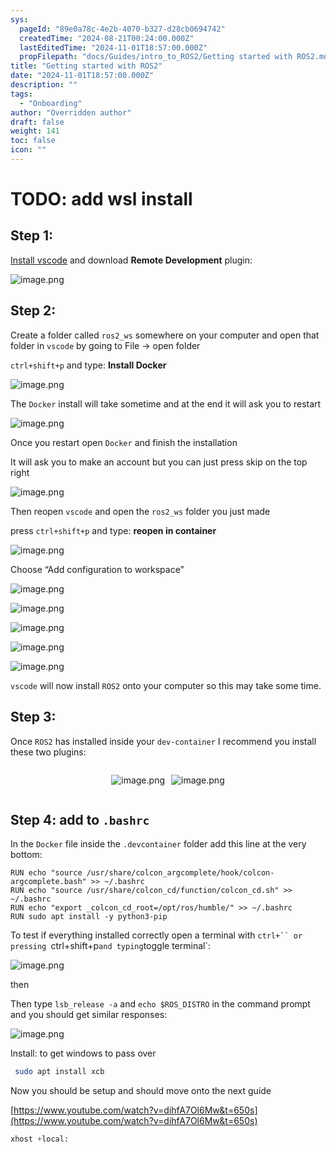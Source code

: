 ```yaml
---
sys:
  pageId: "89e0a78c-4e2b-4070-b327-d28cb0694742"
  createdTime: "2024-08-21T00:24:00.000Z"
  lastEditedTime: "2024-11-01T18:57:00.000Z"
  propFilepath: "docs/Guides/intro_to_ROS2/Getting started with ROS2.md"
title: "Getting started with ROS2"
date: "2024-11-01T18:57:00.000Z"
description: ""
tags:
  - "Onboarding"
author: "Overridden author"
draft: false
weight: 141
toc: false
icon: ""
---
```


# TODO: add wsl install

## Step 1:

[Install vscode](https://code.visualstudio.com/download) and download **Remote Development** plugin:

![image.png](https://prod-files-secure.s3.us-west-2.amazonaws.com/d518164a-d88e-44d1-a4ee-3adb3bd8bce0/efb52993-1881-4a40-b95e-6f020334f022/image.png?X-Amz-Algorithm=AWS4-HMAC-SHA256&X-Amz-Content-Sha256=UNSIGNED-PAYLOAD&X-Amz-Credential=ASIAZI2LB466533JXCYP%2F20250306%2Fus-west-2%2Fs3%2Faws4_request&X-Amz-Date=20250306T121428Z&X-Amz-Expires=3600&X-Amz-Security-Token=IQoJb3JpZ2luX2VjEOT%2F%2F%2F%2F%2F%2F%2F%2F%2F%2FwEaCXVzLXdlc3QtMiJGMEQCIB43OoFpDd0iWEngubW%2Fl9OVbuZLvp3h2tkKrN26Ik4uAiBwr7UuiM2JcTXs1TAk95bq4GFlvkmuSrFtWxiTVywJCyr%2FAwgtEAAaDDYzNzQyMzE4MzgwNSIMB0qGOVg99InwcQB2KtwDvc2g%2B4kHcuaNC%2F4V0q84BsEOoQ%2FOJp4mbvwe4Tzwy2aFunI82ZQuFI3kytOkZHzG6mQNSPlcM3Gv6EOH%2BeZG6vklWXpekn5bAk3YoO4ZrACOmUHEOKc4dLwNqVSVJEOEQ0qelujipN9tj0T%2FTRXBGpRe2iuizZMvyL%2FvijN%2FEfFOzmEeujE2tfXFneAM0lfpnj0rsfxHYA5DglJuOFqZrTGugXVKWT1Lxsd8s9RFkTGlm8m%2B581LrD8R6QdjUCwviccQZQL77R6awuDt8LeV3Vaix8eQJtg6v3ouFQEF96oM6sM50FGsx5yIJvBbWvFTKOnJUF3bTWFRil20hp1wAmFMXHi2pyjzyrHQcNdTtzvuw2MsK8BvRmBudx0fEl%2BZgu1yz3uiCRpe2jdrOnuGnjm6hw1%2FTWHhtFuD4BQqqGVP8GNVNsIJ02pYtZcQkVKRTCpL3BSvSpZVfany1Z%2BAidlnJ9ZpiZfNDHqObZvj%2BDawuZjUalpK4jhyvTpHEo6c3ZgbVga2F9XKzkLyec8Jej5zSoaONX7K3SLlgmIUhj8kc8hd3XXNsKMbapiZnjKMfelEhgbxp50wnqvfR4vsWaIPgDH%2Fkf2MlN4MBuJbKXvjSCD3oGwG8ptOWYQwjZGmvgY6pgG4qZKclhDZr5wNZTdRIgOHot8e1TI1uvn%2FmI0HB7lcDnEv1sMaw1Ocm5DR4D7UL4u6Ki%2FCur6csX7oivEz81WQ6CHpnQK0bhrYSkAVgIP2P%2BS3dY6NLCS1s2a22xvLAtNwVcpYlI1pToUOkHlwPnbARFnVBFtERHv2axrnqfEqCmKIGVjvAhFB94mJcIznH3lgEI5BbvP%2F1qLAffRsmERSZacX67XO&X-Amz-Signature=ee3b0f1cf0e0901bac2efb36bfce12b94246a986a5a8b85001f22028c3d91bd2&X-Amz-SignedHeaders=host&x-id=GetObject)

## Step 2:

Create a folder called `ros2_ws` somewhere on your computer and open that folder in `vscode` by going to File → open folder 

`ctrl+shift+p` and type: **Install Docker**

![image.png](https://prod-files-secure.s3.us-west-2.amazonaws.com/d518164a-d88e-44d1-a4ee-3adb3bd8bce0/2269dc0e-1cd5-47ff-bceb-c04ad9b2eab0/image.png?X-Amz-Algorithm=AWS4-HMAC-SHA256&X-Amz-Content-Sha256=UNSIGNED-PAYLOAD&X-Amz-Credential=ASIAZI2LB466533JXCYP%2F20250306%2Fus-west-2%2Fs3%2Faws4_request&X-Amz-Date=20250306T121428Z&X-Amz-Expires=3600&X-Amz-Security-Token=IQoJb3JpZ2luX2VjEOT%2F%2F%2F%2F%2F%2F%2F%2F%2F%2FwEaCXVzLXdlc3QtMiJGMEQCIB43OoFpDd0iWEngubW%2Fl9OVbuZLvp3h2tkKrN26Ik4uAiBwr7UuiM2JcTXs1TAk95bq4GFlvkmuSrFtWxiTVywJCyr%2FAwgtEAAaDDYzNzQyMzE4MzgwNSIMB0qGOVg99InwcQB2KtwDvc2g%2B4kHcuaNC%2F4V0q84BsEOoQ%2FOJp4mbvwe4Tzwy2aFunI82ZQuFI3kytOkZHzG6mQNSPlcM3Gv6EOH%2BeZG6vklWXpekn5bAk3YoO4ZrACOmUHEOKc4dLwNqVSVJEOEQ0qelujipN9tj0T%2FTRXBGpRe2iuizZMvyL%2FvijN%2FEfFOzmEeujE2tfXFneAM0lfpnj0rsfxHYA5DglJuOFqZrTGugXVKWT1Lxsd8s9RFkTGlm8m%2B581LrD8R6QdjUCwviccQZQL77R6awuDt8LeV3Vaix8eQJtg6v3ouFQEF96oM6sM50FGsx5yIJvBbWvFTKOnJUF3bTWFRil20hp1wAmFMXHi2pyjzyrHQcNdTtzvuw2MsK8BvRmBudx0fEl%2BZgu1yz3uiCRpe2jdrOnuGnjm6hw1%2FTWHhtFuD4BQqqGVP8GNVNsIJ02pYtZcQkVKRTCpL3BSvSpZVfany1Z%2BAidlnJ9ZpiZfNDHqObZvj%2BDawuZjUalpK4jhyvTpHEo6c3ZgbVga2F9XKzkLyec8Jej5zSoaONX7K3SLlgmIUhj8kc8hd3XXNsKMbapiZnjKMfelEhgbxp50wnqvfR4vsWaIPgDH%2Fkf2MlN4MBuJbKXvjSCD3oGwG8ptOWYQwjZGmvgY6pgG4qZKclhDZr5wNZTdRIgOHot8e1TI1uvn%2FmI0HB7lcDnEv1sMaw1Ocm5DR4D7UL4u6Ki%2FCur6csX7oivEz81WQ6CHpnQK0bhrYSkAVgIP2P%2BS3dY6NLCS1s2a22xvLAtNwVcpYlI1pToUOkHlwPnbARFnVBFtERHv2axrnqfEqCmKIGVjvAhFB94mJcIznH3lgEI5BbvP%2F1qLAffRsmERSZacX67XO&X-Amz-Signature=49ead108077a68bac12c72275d903c14e21483c10c0811a890af07ac2a7f402e&X-Amz-SignedHeaders=host&x-id=GetObject)

The `Docker` install will take sometime and at the end it will ask you to restart

![image.png](https://prod-files-secure.s3.us-west-2.amazonaws.com/d518164a-d88e-44d1-a4ee-3adb3bd8bce0/ed233f78-be33-4b1f-b89c-9c346c0e961e/image.png?X-Amz-Algorithm=AWS4-HMAC-SHA256&X-Amz-Content-Sha256=UNSIGNED-PAYLOAD&X-Amz-Credential=ASIAZI2LB466533JXCYP%2F20250306%2Fus-west-2%2Fs3%2Faws4_request&X-Amz-Date=20250306T121428Z&X-Amz-Expires=3600&X-Amz-Security-Token=IQoJb3JpZ2luX2VjEOT%2F%2F%2F%2F%2F%2F%2F%2F%2F%2FwEaCXVzLXdlc3QtMiJGMEQCIB43OoFpDd0iWEngubW%2Fl9OVbuZLvp3h2tkKrN26Ik4uAiBwr7UuiM2JcTXs1TAk95bq4GFlvkmuSrFtWxiTVywJCyr%2FAwgtEAAaDDYzNzQyMzE4MzgwNSIMB0qGOVg99InwcQB2KtwDvc2g%2B4kHcuaNC%2F4V0q84BsEOoQ%2FOJp4mbvwe4Tzwy2aFunI82ZQuFI3kytOkZHzG6mQNSPlcM3Gv6EOH%2BeZG6vklWXpekn5bAk3YoO4ZrACOmUHEOKc4dLwNqVSVJEOEQ0qelujipN9tj0T%2FTRXBGpRe2iuizZMvyL%2FvijN%2FEfFOzmEeujE2tfXFneAM0lfpnj0rsfxHYA5DglJuOFqZrTGugXVKWT1Lxsd8s9RFkTGlm8m%2B581LrD8R6QdjUCwviccQZQL77R6awuDt8LeV3Vaix8eQJtg6v3ouFQEF96oM6sM50FGsx5yIJvBbWvFTKOnJUF3bTWFRil20hp1wAmFMXHi2pyjzyrHQcNdTtzvuw2MsK8BvRmBudx0fEl%2BZgu1yz3uiCRpe2jdrOnuGnjm6hw1%2FTWHhtFuD4BQqqGVP8GNVNsIJ02pYtZcQkVKRTCpL3BSvSpZVfany1Z%2BAidlnJ9ZpiZfNDHqObZvj%2BDawuZjUalpK4jhyvTpHEo6c3ZgbVga2F9XKzkLyec8Jej5zSoaONX7K3SLlgmIUhj8kc8hd3XXNsKMbapiZnjKMfelEhgbxp50wnqvfR4vsWaIPgDH%2Fkf2MlN4MBuJbKXvjSCD3oGwG8ptOWYQwjZGmvgY6pgG4qZKclhDZr5wNZTdRIgOHot8e1TI1uvn%2FmI0HB7lcDnEv1sMaw1Ocm5DR4D7UL4u6Ki%2FCur6csX7oivEz81WQ6CHpnQK0bhrYSkAVgIP2P%2BS3dY6NLCS1s2a22xvLAtNwVcpYlI1pToUOkHlwPnbARFnVBFtERHv2axrnqfEqCmKIGVjvAhFB94mJcIznH3lgEI5BbvP%2F1qLAffRsmERSZacX67XO&X-Amz-Signature=bad61ecd51aff4a0044a9bba2d642622cbbdefa0816db8dcec9cc993ffb54a31&X-Amz-SignedHeaders=host&x-id=GetObject)

Once you restart open `Docker` and finish the installation

It will ask you to make an account but you can just press skip on the top right

![image.png](https://prod-files-secure.s3.us-west-2.amazonaws.com/d518164a-d88e-44d1-a4ee-3adb3bd8bce0/21010ad9-1659-4fd9-9f59-9932a09b2a3d/image.png?X-Amz-Algorithm=AWS4-HMAC-SHA256&X-Amz-Content-Sha256=UNSIGNED-PAYLOAD&X-Amz-Credential=ASIAZI2LB466533JXCYP%2F20250306%2Fus-west-2%2Fs3%2Faws4_request&X-Amz-Date=20250306T121428Z&X-Amz-Expires=3600&X-Amz-Security-Token=IQoJb3JpZ2luX2VjEOT%2F%2F%2F%2F%2F%2F%2F%2F%2F%2FwEaCXVzLXdlc3QtMiJGMEQCIB43OoFpDd0iWEngubW%2Fl9OVbuZLvp3h2tkKrN26Ik4uAiBwr7UuiM2JcTXs1TAk95bq4GFlvkmuSrFtWxiTVywJCyr%2FAwgtEAAaDDYzNzQyMzE4MzgwNSIMB0qGOVg99InwcQB2KtwDvc2g%2B4kHcuaNC%2F4V0q84BsEOoQ%2FOJp4mbvwe4Tzwy2aFunI82ZQuFI3kytOkZHzG6mQNSPlcM3Gv6EOH%2BeZG6vklWXpekn5bAk3YoO4ZrACOmUHEOKc4dLwNqVSVJEOEQ0qelujipN9tj0T%2FTRXBGpRe2iuizZMvyL%2FvijN%2FEfFOzmEeujE2tfXFneAM0lfpnj0rsfxHYA5DglJuOFqZrTGugXVKWT1Lxsd8s9RFkTGlm8m%2B581LrD8R6QdjUCwviccQZQL77R6awuDt8LeV3Vaix8eQJtg6v3ouFQEF96oM6sM50FGsx5yIJvBbWvFTKOnJUF3bTWFRil20hp1wAmFMXHi2pyjzyrHQcNdTtzvuw2MsK8BvRmBudx0fEl%2BZgu1yz3uiCRpe2jdrOnuGnjm6hw1%2FTWHhtFuD4BQqqGVP8GNVNsIJ02pYtZcQkVKRTCpL3BSvSpZVfany1Z%2BAidlnJ9ZpiZfNDHqObZvj%2BDawuZjUalpK4jhyvTpHEo6c3ZgbVga2F9XKzkLyec8Jej5zSoaONX7K3SLlgmIUhj8kc8hd3XXNsKMbapiZnjKMfelEhgbxp50wnqvfR4vsWaIPgDH%2Fkf2MlN4MBuJbKXvjSCD3oGwG8ptOWYQwjZGmvgY6pgG4qZKclhDZr5wNZTdRIgOHot8e1TI1uvn%2FmI0HB7lcDnEv1sMaw1Ocm5DR4D7UL4u6Ki%2FCur6csX7oivEz81WQ6CHpnQK0bhrYSkAVgIP2P%2BS3dY6NLCS1s2a22xvLAtNwVcpYlI1pToUOkHlwPnbARFnVBFtERHv2axrnqfEqCmKIGVjvAhFB94mJcIznH3lgEI5BbvP%2F1qLAffRsmERSZacX67XO&X-Amz-Signature=a792cb3e7f84b452a62e4eac21f52bcf5c13a36e4f1d3ff05e933e5ae8abb73a&X-Amz-SignedHeaders=host&x-id=GetObject)

Then reopen `vscode` and open the `ros2_ws` folder you just made

press `ctrl+shift+p` and type: **reopen in container**

![image.png](https://prod-files-secure.s3.us-west-2.amazonaws.com/d518164a-d88e-44d1-a4ee-3adb3bd8bce0/4e93b8c2-41ad-488c-8095-c74205196118/image.png?X-Amz-Algorithm=AWS4-HMAC-SHA256&X-Amz-Content-Sha256=UNSIGNED-PAYLOAD&X-Amz-Credential=ASIAZI2LB466533JXCYP%2F20250306%2Fus-west-2%2Fs3%2Faws4_request&X-Amz-Date=20250306T121428Z&X-Amz-Expires=3600&X-Amz-Security-Token=IQoJb3JpZ2luX2VjEOT%2F%2F%2F%2F%2F%2F%2F%2F%2F%2FwEaCXVzLXdlc3QtMiJGMEQCIB43OoFpDd0iWEngubW%2Fl9OVbuZLvp3h2tkKrN26Ik4uAiBwr7UuiM2JcTXs1TAk95bq4GFlvkmuSrFtWxiTVywJCyr%2FAwgtEAAaDDYzNzQyMzE4MzgwNSIMB0qGOVg99InwcQB2KtwDvc2g%2B4kHcuaNC%2F4V0q84BsEOoQ%2FOJp4mbvwe4Tzwy2aFunI82ZQuFI3kytOkZHzG6mQNSPlcM3Gv6EOH%2BeZG6vklWXpekn5bAk3YoO4ZrACOmUHEOKc4dLwNqVSVJEOEQ0qelujipN9tj0T%2FTRXBGpRe2iuizZMvyL%2FvijN%2FEfFOzmEeujE2tfXFneAM0lfpnj0rsfxHYA5DglJuOFqZrTGugXVKWT1Lxsd8s9RFkTGlm8m%2B581LrD8R6QdjUCwviccQZQL77R6awuDt8LeV3Vaix8eQJtg6v3ouFQEF96oM6sM50FGsx5yIJvBbWvFTKOnJUF3bTWFRil20hp1wAmFMXHi2pyjzyrHQcNdTtzvuw2MsK8BvRmBudx0fEl%2BZgu1yz3uiCRpe2jdrOnuGnjm6hw1%2FTWHhtFuD4BQqqGVP8GNVNsIJ02pYtZcQkVKRTCpL3BSvSpZVfany1Z%2BAidlnJ9ZpiZfNDHqObZvj%2BDawuZjUalpK4jhyvTpHEo6c3ZgbVga2F9XKzkLyec8Jej5zSoaONX7K3SLlgmIUhj8kc8hd3XXNsKMbapiZnjKMfelEhgbxp50wnqvfR4vsWaIPgDH%2Fkf2MlN4MBuJbKXvjSCD3oGwG8ptOWYQwjZGmvgY6pgG4qZKclhDZr5wNZTdRIgOHot8e1TI1uvn%2FmI0HB7lcDnEv1sMaw1Ocm5DR4D7UL4u6Ki%2FCur6csX7oivEz81WQ6CHpnQK0bhrYSkAVgIP2P%2BS3dY6NLCS1s2a22xvLAtNwVcpYlI1pToUOkHlwPnbARFnVBFtERHv2axrnqfEqCmKIGVjvAhFB94mJcIznH3lgEI5BbvP%2F1qLAffRsmERSZacX67XO&X-Amz-Signature=84a70845477dad0338e5c3d279059cb0a1b7404bcfdc037a005170f4c2eff5c7&X-Amz-SignedHeaders=host&x-id=GetObject)

Choose “Add configuration to workspace”

![image.png](https://prod-files-secure.s3.us-west-2.amazonaws.com/d518164a-d88e-44d1-a4ee-3adb3bd8bce0/9560b282-5060-4989-ba37-97e7b2c22476/image.png?X-Amz-Algorithm=AWS4-HMAC-SHA256&X-Amz-Content-Sha256=UNSIGNED-PAYLOAD&X-Amz-Credential=ASIAZI2LB466533JXCYP%2F20250306%2Fus-west-2%2Fs3%2Faws4_request&X-Amz-Date=20250306T121428Z&X-Amz-Expires=3600&X-Amz-Security-Token=IQoJb3JpZ2luX2VjEOT%2F%2F%2F%2F%2F%2F%2F%2F%2F%2FwEaCXVzLXdlc3QtMiJGMEQCIB43OoFpDd0iWEngubW%2Fl9OVbuZLvp3h2tkKrN26Ik4uAiBwr7UuiM2JcTXs1TAk95bq4GFlvkmuSrFtWxiTVywJCyr%2FAwgtEAAaDDYzNzQyMzE4MzgwNSIMB0qGOVg99InwcQB2KtwDvc2g%2B4kHcuaNC%2F4V0q84BsEOoQ%2FOJp4mbvwe4Tzwy2aFunI82ZQuFI3kytOkZHzG6mQNSPlcM3Gv6EOH%2BeZG6vklWXpekn5bAk3YoO4ZrACOmUHEOKc4dLwNqVSVJEOEQ0qelujipN9tj0T%2FTRXBGpRe2iuizZMvyL%2FvijN%2FEfFOzmEeujE2tfXFneAM0lfpnj0rsfxHYA5DglJuOFqZrTGugXVKWT1Lxsd8s9RFkTGlm8m%2B581LrD8R6QdjUCwviccQZQL77R6awuDt8LeV3Vaix8eQJtg6v3ouFQEF96oM6sM50FGsx5yIJvBbWvFTKOnJUF3bTWFRil20hp1wAmFMXHi2pyjzyrHQcNdTtzvuw2MsK8BvRmBudx0fEl%2BZgu1yz3uiCRpe2jdrOnuGnjm6hw1%2FTWHhtFuD4BQqqGVP8GNVNsIJ02pYtZcQkVKRTCpL3BSvSpZVfany1Z%2BAidlnJ9ZpiZfNDHqObZvj%2BDawuZjUalpK4jhyvTpHEo6c3ZgbVga2F9XKzkLyec8Jej5zSoaONX7K3SLlgmIUhj8kc8hd3XXNsKMbapiZnjKMfelEhgbxp50wnqvfR4vsWaIPgDH%2Fkf2MlN4MBuJbKXvjSCD3oGwG8ptOWYQwjZGmvgY6pgG4qZKclhDZr5wNZTdRIgOHot8e1TI1uvn%2FmI0HB7lcDnEv1sMaw1Ocm5DR4D7UL4u6Ki%2FCur6csX7oivEz81WQ6CHpnQK0bhrYSkAVgIP2P%2BS3dY6NLCS1s2a22xvLAtNwVcpYlI1pToUOkHlwPnbARFnVBFtERHv2axrnqfEqCmKIGVjvAhFB94mJcIznH3lgEI5BbvP%2F1qLAffRsmERSZacX67XO&X-Amz-Signature=1c133deb1d67a14e7d9af7b078ddf21ca86c480b2de197e007eccd436b26c0ba&X-Amz-SignedHeaders=host&x-id=GetObject)

![image.png](https://prod-files-secure.s3.us-west-2.amazonaws.com/d518164a-d88e-44d1-a4ee-3adb3bd8bce0/2ee63f81-886b-48e8-a553-dc6e5eac99e4/image.png?X-Amz-Algorithm=AWS4-HMAC-SHA256&X-Amz-Content-Sha256=UNSIGNED-PAYLOAD&X-Amz-Credential=ASIAZI2LB466533JXCYP%2F20250306%2Fus-west-2%2Fs3%2Faws4_request&X-Amz-Date=20250306T121428Z&X-Amz-Expires=3600&X-Amz-Security-Token=IQoJb3JpZ2luX2VjEOT%2F%2F%2F%2F%2F%2F%2F%2F%2F%2FwEaCXVzLXdlc3QtMiJGMEQCIB43OoFpDd0iWEngubW%2Fl9OVbuZLvp3h2tkKrN26Ik4uAiBwr7UuiM2JcTXs1TAk95bq4GFlvkmuSrFtWxiTVywJCyr%2FAwgtEAAaDDYzNzQyMzE4MzgwNSIMB0qGOVg99InwcQB2KtwDvc2g%2B4kHcuaNC%2F4V0q84BsEOoQ%2FOJp4mbvwe4Tzwy2aFunI82ZQuFI3kytOkZHzG6mQNSPlcM3Gv6EOH%2BeZG6vklWXpekn5bAk3YoO4ZrACOmUHEOKc4dLwNqVSVJEOEQ0qelujipN9tj0T%2FTRXBGpRe2iuizZMvyL%2FvijN%2FEfFOzmEeujE2tfXFneAM0lfpnj0rsfxHYA5DglJuOFqZrTGugXVKWT1Lxsd8s9RFkTGlm8m%2B581LrD8R6QdjUCwviccQZQL77R6awuDt8LeV3Vaix8eQJtg6v3ouFQEF96oM6sM50FGsx5yIJvBbWvFTKOnJUF3bTWFRil20hp1wAmFMXHi2pyjzyrHQcNdTtzvuw2MsK8BvRmBudx0fEl%2BZgu1yz3uiCRpe2jdrOnuGnjm6hw1%2FTWHhtFuD4BQqqGVP8GNVNsIJ02pYtZcQkVKRTCpL3BSvSpZVfany1Z%2BAidlnJ9ZpiZfNDHqObZvj%2BDawuZjUalpK4jhyvTpHEo6c3ZgbVga2F9XKzkLyec8Jej5zSoaONX7K3SLlgmIUhj8kc8hd3XXNsKMbapiZnjKMfelEhgbxp50wnqvfR4vsWaIPgDH%2Fkf2MlN4MBuJbKXvjSCD3oGwG8ptOWYQwjZGmvgY6pgG4qZKclhDZr5wNZTdRIgOHot8e1TI1uvn%2FmI0HB7lcDnEv1sMaw1Ocm5DR4D7UL4u6Ki%2FCur6csX7oivEz81WQ6CHpnQK0bhrYSkAVgIP2P%2BS3dY6NLCS1s2a22xvLAtNwVcpYlI1pToUOkHlwPnbARFnVBFtERHv2axrnqfEqCmKIGVjvAhFB94mJcIznH3lgEI5BbvP%2F1qLAffRsmERSZacX67XO&X-Amz-Signature=fd46c2a78b35694c709e9288416a20af4db922f6b67d026f127b2357120d51dc&X-Amz-SignedHeaders=host&x-id=GetObject)

![image.png](https://prod-files-secure.s3.us-west-2.amazonaws.com/d518164a-d88e-44d1-a4ee-3adb3bd8bce0/ae1580b2-b048-407e-aed9-b584224a7a04/image.png?X-Amz-Algorithm=AWS4-HMAC-SHA256&X-Amz-Content-Sha256=UNSIGNED-PAYLOAD&X-Amz-Credential=ASIAZI2LB466533JXCYP%2F20250306%2Fus-west-2%2Fs3%2Faws4_request&X-Amz-Date=20250306T121428Z&X-Amz-Expires=3600&X-Amz-Security-Token=IQoJb3JpZ2luX2VjEOT%2F%2F%2F%2F%2F%2F%2F%2F%2F%2FwEaCXVzLXdlc3QtMiJGMEQCIB43OoFpDd0iWEngubW%2Fl9OVbuZLvp3h2tkKrN26Ik4uAiBwr7UuiM2JcTXs1TAk95bq4GFlvkmuSrFtWxiTVywJCyr%2FAwgtEAAaDDYzNzQyMzE4MzgwNSIMB0qGOVg99InwcQB2KtwDvc2g%2B4kHcuaNC%2F4V0q84BsEOoQ%2FOJp4mbvwe4Tzwy2aFunI82ZQuFI3kytOkZHzG6mQNSPlcM3Gv6EOH%2BeZG6vklWXpekn5bAk3YoO4ZrACOmUHEOKc4dLwNqVSVJEOEQ0qelujipN9tj0T%2FTRXBGpRe2iuizZMvyL%2FvijN%2FEfFOzmEeujE2tfXFneAM0lfpnj0rsfxHYA5DglJuOFqZrTGugXVKWT1Lxsd8s9RFkTGlm8m%2B581LrD8R6QdjUCwviccQZQL77R6awuDt8LeV3Vaix8eQJtg6v3ouFQEF96oM6sM50FGsx5yIJvBbWvFTKOnJUF3bTWFRil20hp1wAmFMXHi2pyjzyrHQcNdTtzvuw2MsK8BvRmBudx0fEl%2BZgu1yz3uiCRpe2jdrOnuGnjm6hw1%2FTWHhtFuD4BQqqGVP8GNVNsIJ02pYtZcQkVKRTCpL3BSvSpZVfany1Z%2BAidlnJ9ZpiZfNDHqObZvj%2BDawuZjUalpK4jhyvTpHEo6c3ZgbVga2F9XKzkLyec8Jej5zSoaONX7K3SLlgmIUhj8kc8hd3XXNsKMbapiZnjKMfelEhgbxp50wnqvfR4vsWaIPgDH%2Fkf2MlN4MBuJbKXvjSCD3oGwG8ptOWYQwjZGmvgY6pgG4qZKclhDZr5wNZTdRIgOHot8e1TI1uvn%2FmI0HB7lcDnEv1sMaw1Ocm5DR4D7UL4u6Ki%2FCur6csX7oivEz81WQ6CHpnQK0bhrYSkAVgIP2P%2BS3dY6NLCS1s2a22xvLAtNwVcpYlI1pToUOkHlwPnbARFnVBFtERHv2axrnqfEqCmKIGVjvAhFB94mJcIznH3lgEI5BbvP%2F1qLAffRsmERSZacX67XO&X-Amz-Signature=cefb9a92dce719a9c81382870cfc001f7307fbbf5ae777f11d79b2153b82e274&X-Amz-SignedHeaders=host&x-id=GetObject)

![image.png](https://prod-files-secure.s3.us-west-2.amazonaws.com/d518164a-d88e-44d1-a4ee-3adb3bd8bce0/53255b28-f75e-430f-b9e3-c0ac8577e42b/image.png?X-Amz-Algorithm=AWS4-HMAC-SHA256&X-Amz-Content-Sha256=UNSIGNED-PAYLOAD&X-Amz-Credential=ASIAZI2LB466533JXCYP%2F20250306%2Fus-west-2%2Fs3%2Faws4_request&X-Amz-Date=20250306T121428Z&X-Amz-Expires=3600&X-Amz-Security-Token=IQoJb3JpZ2luX2VjEOT%2F%2F%2F%2F%2F%2F%2F%2F%2F%2FwEaCXVzLXdlc3QtMiJGMEQCIB43OoFpDd0iWEngubW%2Fl9OVbuZLvp3h2tkKrN26Ik4uAiBwr7UuiM2JcTXs1TAk95bq4GFlvkmuSrFtWxiTVywJCyr%2FAwgtEAAaDDYzNzQyMzE4MzgwNSIMB0qGOVg99InwcQB2KtwDvc2g%2B4kHcuaNC%2F4V0q84BsEOoQ%2FOJp4mbvwe4Tzwy2aFunI82ZQuFI3kytOkZHzG6mQNSPlcM3Gv6EOH%2BeZG6vklWXpekn5bAk3YoO4ZrACOmUHEOKc4dLwNqVSVJEOEQ0qelujipN9tj0T%2FTRXBGpRe2iuizZMvyL%2FvijN%2FEfFOzmEeujE2tfXFneAM0lfpnj0rsfxHYA5DglJuOFqZrTGugXVKWT1Lxsd8s9RFkTGlm8m%2B581LrD8R6QdjUCwviccQZQL77R6awuDt8LeV3Vaix8eQJtg6v3ouFQEF96oM6sM50FGsx5yIJvBbWvFTKOnJUF3bTWFRil20hp1wAmFMXHi2pyjzyrHQcNdTtzvuw2MsK8BvRmBudx0fEl%2BZgu1yz3uiCRpe2jdrOnuGnjm6hw1%2FTWHhtFuD4BQqqGVP8GNVNsIJ02pYtZcQkVKRTCpL3BSvSpZVfany1Z%2BAidlnJ9ZpiZfNDHqObZvj%2BDawuZjUalpK4jhyvTpHEo6c3ZgbVga2F9XKzkLyec8Jej5zSoaONX7K3SLlgmIUhj8kc8hd3XXNsKMbapiZnjKMfelEhgbxp50wnqvfR4vsWaIPgDH%2Fkf2MlN4MBuJbKXvjSCD3oGwG8ptOWYQwjZGmvgY6pgG4qZKclhDZr5wNZTdRIgOHot8e1TI1uvn%2FmI0HB7lcDnEv1sMaw1Ocm5DR4D7UL4u6Ki%2FCur6csX7oivEz81WQ6CHpnQK0bhrYSkAVgIP2P%2BS3dY6NLCS1s2a22xvLAtNwVcpYlI1pToUOkHlwPnbARFnVBFtERHv2axrnqfEqCmKIGVjvAhFB94mJcIznH3lgEI5BbvP%2F1qLAffRsmERSZacX67XO&X-Amz-Signature=89923564f33746db39426b7fd12bd5237f8013e3f7ce26b31de4fd41a31446d2&X-Amz-SignedHeaders=host&x-id=GetObject)

![image.png](https://prod-files-secure.s3.us-west-2.amazonaws.com/d518164a-d88e-44d1-a4ee-3adb3bd8bce0/7c562767-5af9-4ffb-97d1-327bcdf4ee00/image.png?X-Amz-Algorithm=AWS4-HMAC-SHA256&X-Amz-Content-Sha256=UNSIGNED-PAYLOAD&X-Amz-Credential=ASIAZI2LB466533JXCYP%2F20250306%2Fus-west-2%2Fs3%2Faws4_request&X-Amz-Date=20250306T121428Z&X-Amz-Expires=3600&X-Amz-Security-Token=IQoJb3JpZ2luX2VjEOT%2F%2F%2F%2F%2F%2F%2F%2F%2F%2FwEaCXVzLXdlc3QtMiJGMEQCIB43OoFpDd0iWEngubW%2Fl9OVbuZLvp3h2tkKrN26Ik4uAiBwr7UuiM2JcTXs1TAk95bq4GFlvkmuSrFtWxiTVywJCyr%2FAwgtEAAaDDYzNzQyMzE4MzgwNSIMB0qGOVg99InwcQB2KtwDvc2g%2B4kHcuaNC%2F4V0q84BsEOoQ%2FOJp4mbvwe4Tzwy2aFunI82ZQuFI3kytOkZHzG6mQNSPlcM3Gv6EOH%2BeZG6vklWXpekn5bAk3YoO4ZrACOmUHEOKc4dLwNqVSVJEOEQ0qelujipN9tj0T%2FTRXBGpRe2iuizZMvyL%2FvijN%2FEfFOzmEeujE2tfXFneAM0lfpnj0rsfxHYA5DglJuOFqZrTGugXVKWT1Lxsd8s9RFkTGlm8m%2B581LrD8R6QdjUCwviccQZQL77R6awuDt8LeV3Vaix8eQJtg6v3ouFQEF96oM6sM50FGsx5yIJvBbWvFTKOnJUF3bTWFRil20hp1wAmFMXHi2pyjzyrHQcNdTtzvuw2MsK8BvRmBudx0fEl%2BZgu1yz3uiCRpe2jdrOnuGnjm6hw1%2FTWHhtFuD4BQqqGVP8GNVNsIJ02pYtZcQkVKRTCpL3BSvSpZVfany1Z%2BAidlnJ9ZpiZfNDHqObZvj%2BDawuZjUalpK4jhyvTpHEo6c3ZgbVga2F9XKzkLyec8Jej5zSoaONX7K3SLlgmIUhj8kc8hd3XXNsKMbapiZnjKMfelEhgbxp50wnqvfR4vsWaIPgDH%2Fkf2MlN4MBuJbKXvjSCD3oGwG8ptOWYQwjZGmvgY6pgG4qZKclhDZr5wNZTdRIgOHot8e1TI1uvn%2FmI0HB7lcDnEv1sMaw1Ocm5DR4D7UL4u6Ki%2FCur6csX7oivEz81WQ6CHpnQK0bhrYSkAVgIP2P%2BS3dY6NLCS1s2a22xvLAtNwVcpYlI1pToUOkHlwPnbARFnVBFtERHv2axrnqfEqCmKIGVjvAhFB94mJcIznH3lgEI5BbvP%2F1qLAffRsmERSZacX67XO&X-Amz-Signature=4b3fcc0664455ced3036a81db49c3516645cf785b6117943814bc32a7fd58088&X-Amz-SignedHeaders=host&x-id=GetObject)

`vscode` will now install `ROS2` onto your computer so this may take some time.

## Step 3:

Once `ROS2` has installed inside your `dev-container` I recommend you install these two plugins:

<div style="display: flex;flex-direction: row; column-gap:10px; max-width: 630px;justify-content: center;">
<div>

![image.png](https://prod-files-secure.s3.us-west-2.amazonaws.com/d518164a-d88e-44d1-a4ee-3adb3bd8bce0/3fc3d550-5a54-4ba1-ba6b-faa01cdb7369/image.png?X-Amz-Algorithm=AWS4-HMAC-SHA256&X-Amz-Content-Sha256=UNSIGNED-PAYLOAD&X-Amz-Credential=ASIAZI2LB466YXVQTOJW%2F20250306%2Fus-west-2%2Fs3%2Faws4_request&X-Amz-Date=20250306T121431Z&X-Amz-Expires=3600&X-Amz-Security-Token=IQoJb3JpZ2luX2VjEOT%2F%2F%2F%2F%2F%2F%2F%2F%2F%2FwEaCXVzLXdlc3QtMiJIMEYCIQDZuIfKfouucCwYXUgUmHR2X7BFXRKDS4towwMZFPdNVwIhAPxHbzQtbZSvVqEWT1Jv5xYT8O%2BKYQiMPO0e06df0J1aKv8DCC0QABoMNjM3NDIzMTgzODA1Igz50r1IXYrc%2FSSOfgIq3ANmlVLNX2isAJeXjvOL%2BhxVJg72YFT0FUWXVTcX76hRGvj4NGkHiGVTrp39iYpEu1aY%2BHhlHGvqKc%2BZwzrvzbE2Z2oEoQ59Q13BAqs%2FrIhK6u1hi2l2EKEiBZ10jVrNSjVByQU%2F6wiD3%2FPbTRRK1rAZqzUaj7uZQFLs02MBu%2FBBD0O%2Fm6zNEj1cDku340ICzXNUHQnYXPw%2BPeCOLKK0hTnfABzjHWMrTO9jbseQ6AYc5zpL6851xRtM674kiCRss%2BA3kCKgAcMKdeZWYP4gcZeotZr8Ux0Y3JiDRbUCk6XnbLeQCVPFKSciGumE9b%2BgTPrxl8ZrJEGUk6eUBhnR1pXrpbY3UM6Xi4lZwIcVBEVOlvarlqlPEFaTDafzPdsDcXE4AbmaGOqPU91TYZgssLdF2beIF00nb5hHoPSH94vOEUhiPu7E57JRhjqgcEO3UZtRORy5xGIkYGoCRIhHCz6uMQ5TsFcAI9%2FI8bF0KjIt%2B2gdLchg6nuj9phjhPI622tFJcUHVdM0WHXWMnwK%2Fo6uc%2F0p2GrlIBHQ35LHtqdR15DDt1QAa4C6SIroRgVZIWF4ddw3AfpAAmDEaonaZzP4XIKFpsUBHujlRwhlFkUuO0Fud%2F20WMIuoYOFnDCgkaa%2BBjqkAQeu3gv8DHHKg546fUMbdcbK%2FBTDCkL5Mf7h4eawWvWXlNNl9V17QN1WEGYOG4EjH4U%2BQ2N4W9nhCRhbQznMhXpW0xYOB835i0okJlu%2FyPHsaMWneWWDb0yLzS2a3f6S%2Bb8ARti%2BhdxKo6slrqOT03gmLqg%2Bjq4grYFNgrac9zpB2Efb5jHXTsUJirig%2BLObKesBZArVhI7aIrCCtizKKDwxAHsE&X-Amz-Signature=9b33ab8abe539a2b848afc2dc93d328ff215bc478329bf68d89934f5a2109600&X-Amz-SignedHeaders=host&x-id=GetObject)

</div>
<div>

![image.png](https://prod-files-secure.s3.us-west-2.amazonaws.com/d518164a-d88e-44d1-a4ee-3adb3bd8bce0/d994cc66-13c2-4093-a5a3-f84cf4601a82/image.png?X-Amz-Algorithm=AWS4-HMAC-SHA256&X-Amz-Content-Sha256=UNSIGNED-PAYLOAD&X-Amz-Credential=ASIAZI2LB466UIYMNK4U%2F20250306%2Fus-west-2%2Fs3%2Faws4_request&X-Amz-Date=20250306T121431Z&X-Amz-Expires=3600&X-Amz-Security-Token=IQoJb3JpZ2luX2VjEOT%2F%2F%2F%2F%2F%2F%2F%2F%2F%2FwEaCXVzLXdlc3QtMiJHMEUCIQCyf35rpL1GPjtWF1XpdL%2BJPgn0XOkU7XO6HbFiPKTatwIgdD2CTgSiyiMRSbMuyvM9uXppYgA%2BXuZlruGjRbIJszAq%2FwMILRAAGgw2Mzc0MjMxODM4MDUiDDLLPcoVZ8hAKaTqpCrcA9WbhtkSiVUopAZaX3lySxjV6VfvSG6%2BB36HQImr8AsSFa42bybSclz%2BnQHfqxNfY1FZ%2BFKmmapdW2adkIPkoLpXOXfwc%2Fxf4%2FjdKsEa%2FeLQCG9A5%2FMB2H%2FdA93RUVO5DWFWZntrHH%2FaRL%2Bc60unkp63HOLo64Z%2F%2FYz5DlfsOkIzCcTks%2B8ETJivUbv0xf3oQePFZEr6f7%2FO9FdzNQAbkhkx7pqPPW6R6NWVv%2FQ88bY%2BaI32b7TQr6bRw2YKxdgO0qqSUpNQ0fpmgxUTQb2SZUTGEYwDuzWikvW%2Bw577vPsN55GevpNXNrQAjVg2Pd6VeOrA2KwBSEHe1lE5QHovRqhP9xiym5p43xFe5%2BVESm4x6M%2Ba6FgzR3cNKGjRfEOT4nLNXtpZ5rf2NRlj8HOzhasFKng2pmSJsgelYU8Pb8NvN%2F1%2BIH%2FDfh7Fj4TYgtZUlXffX9OHqT4YjNE4FFfTldF08LuSSRDqc6n7wAPTkIA7CDHs3aiaJHhD%2BF3IxM4diullyjr9IFbkH8btWNfXh%2FzpuLbbtfNeRHbJkwJIeCWuxRbkd%2BQxO1nB28E%2F3hqg3xND0KXEh6ufz1Q1r2IdzPRQ1KIFjThrBCDN%2FQy7CY5bKl6k7W2hs8Jfh5ANMMmRpr4GOqUBsyZK%2F0vlZBhMKqt%2BNqQ30RjoAkLRPHQ8JXhvMkO9NelLl2PJk%2BqqiXDVp7iZ%2BgptG7hk59uN6zU5%2FAo492JzciVeT2gSg6Ji2PV4hsmkr1mJD4CkxVG54L%2BS513din44tQ2ZxIuplG5BkvzF%2FDDZ%2Br24rkh2AGq%2F3erWCmT82tW7k%2BDpRlW4paE5dwAxUtzNUfk1FdWrcIyzrFB0ccIYQ%2BP653TG&X-Amz-Signature=b1adc8625642f077aac438b6f2dcaea54825e9b1ec208d608ebeb874b0fbbabd&X-Amz-SignedHeaders=host&x-id=GetObject)

</div>
</div>

## Step 4: add to `.bashrc`

In the `Docker` file inside the `.devcontainer` folder add this line at the very bottom: 

```docker
RUN echo "source /usr/share/colcon_argcomplete/hook/colcon-argcomplete.bash" >> ~/.bashrc
RUN echo "source /usr/share/colcon_cd/function/colcon_cd.sh" >> ~/.bashrc
RUN echo "export _colcon_cd_root=/opt/ros/humble/" >> ~/.bashrc
RUN sudo apt install -y python3-pip 
```

To test if everything installed correctly open a terminal with `ctrl+`` or pressing `ctrl+shift+p` and typing `toggle terminal`:

![image.png](https://prod-files-secure.s3.us-west-2.amazonaws.com/d518164a-d88e-44d1-a4ee-3adb3bd8bce0/6a4943d8-b04e-4c02-9a58-775f3384d1a5/image.png?X-Amz-Algorithm=AWS4-HMAC-SHA256&X-Amz-Content-Sha256=UNSIGNED-PAYLOAD&X-Amz-Credential=ASIAZI2LB466533JXCYP%2F20250306%2Fus-west-2%2Fs3%2Faws4_request&X-Amz-Date=20250306T121428Z&X-Amz-Expires=3600&X-Amz-Security-Token=IQoJb3JpZ2luX2VjEOT%2F%2F%2F%2F%2F%2F%2F%2F%2F%2FwEaCXVzLXdlc3QtMiJGMEQCIB43OoFpDd0iWEngubW%2Fl9OVbuZLvp3h2tkKrN26Ik4uAiBwr7UuiM2JcTXs1TAk95bq4GFlvkmuSrFtWxiTVywJCyr%2FAwgtEAAaDDYzNzQyMzE4MzgwNSIMB0qGOVg99InwcQB2KtwDvc2g%2B4kHcuaNC%2F4V0q84BsEOoQ%2FOJp4mbvwe4Tzwy2aFunI82ZQuFI3kytOkZHzG6mQNSPlcM3Gv6EOH%2BeZG6vklWXpekn5bAk3YoO4ZrACOmUHEOKc4dLwNqVSVJEOEQ0qelujipN9tj0T%2FTRXBGpRe2iuizZMvyL%2FvijN%2FEfFOzmEeujE2tfXFneAM0lfpnj0rsfxHYA5DglJuOFqZrTGugXVKWT1Lxsd8s9RFkTGlm8m%2B581LrD8R6QdjUCwviccQZQL77R6awuDt8LeV3Vaix8eQJtg6v3ouFQEF96oM6sM50FGsx5yIJvBbWvFTKOnJUF3bTWFRil20hp1wAmFMXHi2pyjzyrHQcNdTtzvuw2MsK8BvRmBudx0fEl%2BZgu1yz3uiCRpe2jdrOnuGnjm6hw1%2FTWHhtFuD4BQqqGVP8GNVNsIJ02pYtZcQkVKRTCpL3BSvSpZVfany1Z%2BAidlnJ9ZpiZfNDHqObZvj%2BDawuZjUalpK4jhyvTpHEo6c3ZgbVga2F9XKzkLyec8Jej5zSoaONX7K3SLlgmIUhj8kc8hd3XXNsKMbapiZnjKMfelEhgbxp50wnqvfR4vsWaIPgDH%2Fkf2MlN4MBuJbKXvjSCD3oGwG8ptOWYQwjZGmvgY6pgG4qZKclhDZr5wNZTdRIgOHot8e1TI1uvn%2FmI0HB7lcDnEv1sMaw1Ocm5DR4D7UL4u6Ki%2FCur6csX7oivEz81WQ6CHpnQK0bhrYSkAVgIP2P%2BS3dY6NLCS1s2a22xvLAtNwVcpYlI1pToUOkHlwPnbARFnVBFtERHv2axrnqfEqCmKIGVjvAhFB94mJcIznH3lgEI5BbvP%2F1qLAffRsmERSZacX67XO&X-Amz-Signature=ed14daa276ef5d25a3223364662916e942790dadc5ab5a3936a09c04b4ad8ad3&X-Amz-SignedHeaders=host&x-id=GetObject)

then 

Then type `lsb_release -a` and `echo $ROS_DISTRO` in the command prompt and you should get similar responses:

![image.png](https://prod-files-secure.s3.us-west-2.amazonaws.com/d518164a-d88e-44d1-a4ee-3adb3bd8bce0/3e635dec-a805-4e85-8b9e-d000e5b71a4e/image.png?X-Amz-Algorithm=AWS4-HMAC-SHA256&X-Amz-Content-Sha256=UNSIGNED-PAYLOAD&X-Amz-Credential=ASIAZI2LB466533JXCYP%2F20250306%2Fus-west-2%2Fs3%2Faws4_request&X-Amz-Date=20250306T121428Z&X-Amz-Expires=3600&X-Amz-Security-Token=IQoJb3JpZ2luX2VjEOT%2F%2F%2F%2F%2F%2F%2F%2F%2F%2FwEaCXVzLXdlc3QtMiJGMEQCIB43OoFpDd0iWEngubW%2Fl9OVbuZLvp3h2tkKrN26Ik4uAiBwr7UuiM2JcTXs1TAk95bq4GFlvkmuSrFtWxiTVywJCyr%2FAwgtEAAaDDYzNzQyMzE4MzgwNSIMB0qGOVg99InwcQB2KtwDvc2g%2B4kHcuaNC%2F4V0q84BsEOoQ%2FOJp4mbvwe4Tzwy2aFunI82ZQuFI3kytOkZHzG6mQNSPlcM3Gv6EOH%2BeZG6vklWXpekn5bAk3YoO4ZrACOmUHEOKc4dLwNqVSVJEOEQ0qelujipN9tj0T%2FTRXBGpRe2iuizZMvyL%2FvijN%2FEfFOzmEeujE2tfXFneAM0lfpnj0rsfxHYA5DglJuOFqZrTGugXVKWT1Lxsd8s9RFkTGlm8m%2B581LrD8R6QdjUCwviccQZQL77R6awuDt8LeV3Vaix8eQJtg6v3ouFQEF96oM6sM50FGsx5yIJvBbWvFTKOnJUF3bTWFRil20hp1wAmFMXHi2pyjzyrHQcNdTtzvuw2MsK8BvRmBudx0fEl%2BZgu1yz3uiCRpe2jdrOnuGnjm6hw1%2FTWHhtFuD4BQqqGVP8GNVNsIJ02pYtZcQkVKRTCpL3BSvSpZVfany1Z%2BAidlnJ9ZpiZfNDHqObZvj%2BDawuZjUalpK4jhyvTpHEo6c3ZgbVga2F9XKzkLyec8Jej5zSoaONX7K3SLlgmIUhj8kc8hd3XXNsKMbapiZnjKMfelEhgbxp50wnqvfR4vsWaIPgDH%2Fkf2MlN4MBuJbKXvjSCD3oGwG8ptOWYQwjZGmvgY6pgG4qZKclhDZr5wNZTdRIgOHot8e1TI1uvn%2FmI0HB7lcDnEv1sMaw1Ocm5DR4D7UL4u6Ki%2FCur6csX7oivEz81WQ6CHpnQK0bhrYSkAVgIP2P%2BS3dY6NLCS1s2a22xvLAtNwVcpYlI1pToUOkHlwPnbARFnVBFtERHv2axrnqfEqCmKIGVjvAhFB94mJcIznH3lgEI5BbvP%2F1qLAffRsmERSZacX67XO&X-Amz-Signature=5773f0f60da580d9c6e5b3263f06bcecdd5caa3fa81ce4593d736e2a2fd55cde&X-Amz-SignedHeaders=host&x-id=GetObject)

Install:  to get windows to pass over

```bash
 sudo apt install xcb
```

Now you should be setup and should move onto the next guide 

[https://www.youtube.com/watch?v=dihfA7Ol6Mw&t=650s](https://www.youtube.com/watch?v=dihfA7Ol6Mw&t=650s)

```python
xhost +local:
```
